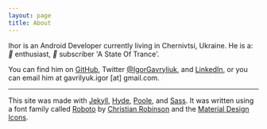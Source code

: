 ```yaml
---
layout: page
title: About
---
```


Ihor is an Android Developer currently living in Chernivtsi, Ukraine.
   He is a: <i class="material-icons md-18">&#xE859;</i> enthusiast, <i class="material-icons md-18">&#xE405;</i> subscriber 'A State Of Trance'.

You can find him on [GitHub](https://github.com/graviton57), Twitter [@IgorGavryliuk](https://twitter.com/IgorGavryliuk), and [LinkedIn](https://www.linkedin.com/in/graviton57), or you can email him at gavrilyuk.igor [at] gmail.com.

------

This site was made with [Jekyll](http://jekyllrb.com), [Hyde](http://hyde.getpoole.com), [Poole](http://getpoole.com), and [Sass](http://sass-lang.com/). 
It was written using a font family called [Roboto](https://www.google.com/fonts/specimen/Roboto) by [Christian Robinson](https://twitter.com/cr64) and the [Material Design Icons](http://google.github.io/material-design-icons/).